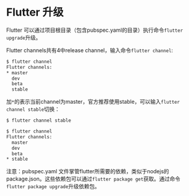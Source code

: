 # Flutter 升级

Flutter 可以通过项目根目录（包含pubspec.yaml的目录）执行命令`flutter upgrade`升级。

Flutter channels共有4中release channel，输入命令`flutter channel`:

``` bash
$ flutter channel
Flutter channels:
* master
  dev
  beta
  stable
```

加`*`的表示当前channel为master，官方推荐使用stable，可以输入`flutter channel stable`切换：

``` bash
$ flutter channel stable
```

``` bash
$ flutter channel
Flutter channels:
  master
  dev
  beta
* stable
```

注意：pubspec.yaml 文件掌管flutter所需要的依赖，类似于nodejs的package.json。这些依赖包可以通过`flutter package get`获取。通过命令`flutter package upgrade`升级依赖包。



